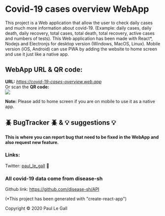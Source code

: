 # Covid-19 cases overview WebApp

This project is a Web application that allow the user to check daily cases and much more information about covid-19. (Example: daily cases, daily death, daily recovery, total cases, total death, total recovery, active cases and numbers of tests). This Web application has been made with React*, Nodejs and Electronjs for desktop version (Windows, MacOS, Linux). Mobile version (iOS, Android) can use PWA by adding the website to home screen and use it just like a native app. 

## WebApp URL & QR code:

**URL:** _https://covid-19-cases-overview.web.app_  
Or scan the **QR code:**  
![](https://raw.githubusercontent.com/Creator-360/Covid19App-BugTracker/master/qrcode.png)

**Note:** Please add to home screen if you are on mobile to use it as a native app.

## :beetle: BugTracker :beetle: & :bulb: suggestions :bulb:
**This is where you can report bug that need to be fixed in the WebApp and also request new feature.**

### Links:
Twitter: [paul_le_gall](https://twitter.com/paul_le_gall) :baby_chick:


### All covid-19 data come from disease-sh
Github link: https://github.com/disease-sh/API

(*This project has been generated with "create-react-app")


Copyright © 2020 Paul Le Gall
